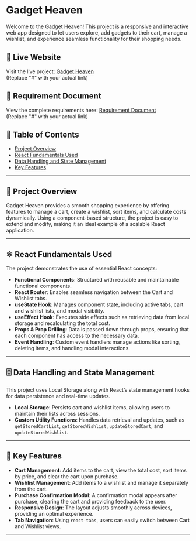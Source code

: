 # Gadget Heaven

Welcome to the Gadget Heaven! This project is a responsive and interactive web app designed to let users explore, add gadgets to their cart, manage a wishlist, and experience seamless functionality for their shopping needs.

## 📍 Live Website
Visit the live project: [Gadget Heaven](https://gadget-heaven-using-react.netlify.app)  
(Replace "#" with your actual link)

## 📄 Requirement Document
View the complete requirements here: [Requirement Document](https://publuu.com/flip-book/708772/1576020)  
(Replace "#" with your actual link)

## 📑 Table of Contents
- [Project Overview](#project-overview)
- [React Fundamentals Used](#react-fundamentals-used)
- [Data Handling and State Management](#data-handling-and-state-management)
- [Key Features](#key-features)


---

## 📌 Project Overview
Gadget Heaven provides a smooth shopping experience by offering features to manage a cart, create a wishlist, sort items, and calculate costs dynamically. Using a component-based structure, the project is easy to extend and modify, making it an ideal example of a scalable React application.

---

## ⚛️ React Fundamentals Used
The project demonstrates the use of essential React concepts:

- **Functional Components**: Structured with reusable and maintainable functional components.
- **React Router**: Enables seamless navigation between the Cart and Wishlist tabs.
- **useState Hook**: Manages component state, including active tabs, cart and wishlist lists, and modal visibility.
- **useEffect Hook**: Executes side effects such as retrieving data from local storage and recalculating the total cost.
- **Props & Prop Drilling**: Data is passed down through props, ensuring that each component has access to the necessary data.
- **Event Handling**: Custom event handlers manage actions like sorting, deleting items, and handling modal interactions.

---

## 🗄 Data Handling and State Management
This project uses Local Storage along with React’s state management hooks for data persistence and real-time updates.

- **Local Storage**: Persists cart and wishlist items, allowing users to maintain their lists across sessions.
- **Custom Utility Functions**: Handles data retrieval and updates, such as `getStoredCartList`, `getStoredWishlist`, `updateStoredCart`, and `updateStoredWishlist`.

---

## 🌟 Key Features
- **Cart Management**: Add items to the cart, view the total cost, sort items by price, and clear the cart upon purchase.
- **Wishlist Management**: Add items to a wishlist and manage it separately from the cart.
- **Purchase Confirmation Modal**: A confirmation modal appears after purchase, clearing the cart and providing feedback to the user.
- **Responsive Design**: The layout adjusts smoothly across devices, providing an optimal experience.
- **Tab Navigation**: Using `react-tabs`, users can easily switch between Cart and Wishlist views.

---

